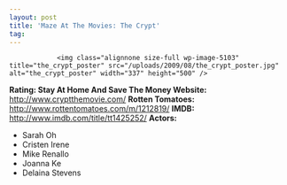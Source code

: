 ```yaml
---
layout: post
title: 'Maze At The Movies: The Crypt'
tag: 
---
```



                <img class="alignnone size-full wp-image-5103" title="the_crypt_poster" src="/uploads/2009/08/the_crypt_poster.jpg" alt="the_crypt_poster" width="337" height="500" />
<p><strong>Rating: Stay At Home And Save The Money
Website: </strong><a href="http://www.cryptthemovie.com/"><a href="http://www.cryptthemovie.com/">http://www.cryptthemovie.com/</a></a>
<strong>Rotten Tomatoes:</strong> <a href="http://www.rottentomatoes.com/m/1212819/"><a href="http://www.rottentomatoes.com/m/1212819/">http://www.rottentomatoes.com/m/1212819/</a></a>
<strong>IMDB: </strong><a href="http://www.imdb.com/title/tt1425252/"><a href="http://www.imdb.com/title/tt1425252/">http://www.imdb.com/title/tt1425252/</a></a>
<strong>Actors:</strong></p>
<ul>
    <li>Sarah Oh</li>
    <li>Cristen Irene</li>
    <li>Mike Renallo</li>
    <li>Joanna Ke</li>
    <li>Delaina Stevens</li>
</ul>
            
